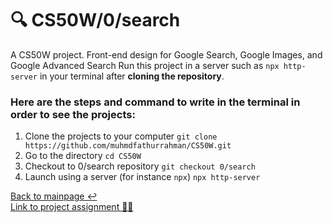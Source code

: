 # 🔍 CS50W/0/search
A CS50W project. Front-end design for Google Search, Google Images, and Google Advanced Search
Run this project in a server such as `npx http-server` in your terminal after **cloning the repository**.

### Here are the steps and command to write in the terminal in order to see the projects:
1. Clone the projects to your computer `git clone https://github.com/muhmdfathurrahman/CS50W.git`
2. Go to the directory `cd CS50W`
3. Checkout to 0/search repository `git checkout 0/search`
4. Launch using a server (for instance `npx`) `npx http-server`

[Back to mainpage ↩️](https://github.com/muhmdfathurrahman/CS50W/)
<br>[Link to project assignment 🧑‍🏫](https://cs50.harvard.edu/web/2020/projects/0/search)
